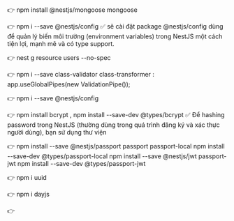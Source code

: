 👉 npm install @nestjs/mongoose mongoose

👉 npm i --save @nestjs/config
   ✅ sẽ cài đặt package @nestjs/config dùng để quản lý biến môi trường 
    (environment variables) trong NestJS một cách tiện lợi, mạnh mẽ và có type support.

👉 nest g resource users --no-spec

👉 npm i --save class-validator class-transformer : app.useGlobalPipes(new ValidationPipe());
    
👉 npm i --save @nestjs/config

👉 npm install bcrypt , npm install --save-dev @types/bcrypt
   ✅ Để hashing password trong NestJS (thường dùng trong quá trình đăng ký và xác thực người dùng), bạn sử dụng thư viện

👉 npm install --save @nestjs/passport passport passport-local
   npm install --save-dev @types/passport-local
   npm install --save @nestjs/jwt passport-jwt
   npm install --save-dev @types/passport-jwt

👉 npm i uuid 

👉 npm i dayjs

👉
